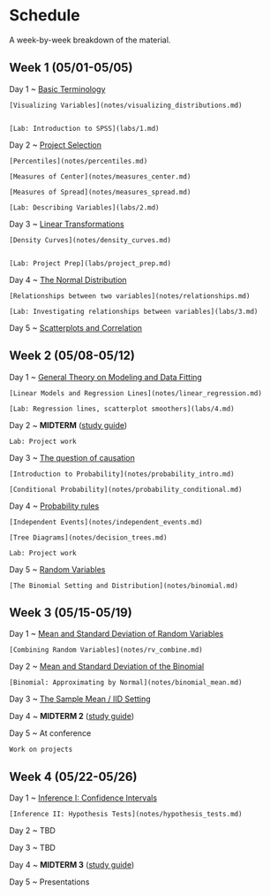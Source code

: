 # Schedule

A week-by-week breakdown of the material.

## Week  1 (05/01-05/05)

Day 1
  ~ [Basic Terminology](notes/basic_terminology.md)

    [Visualizing Variables](notes/visualizing_distributions.md)


    [Lab: Introduction to SPSS](labs/1.md)

Day 2
  ~ [Project Selection](notes/projects.md)

    [Percentiles](notes/percentiles.md)

    [Measures of Center](notes/measures_center.md)

    [Measures of Spread](notes/measures_spread.md)

    [Lab: Describing Variables](labs/2.md)

Day 3
  ~ [Linear Transformations](notes/linear_transformations.md)

    [Density Curves](notes/density_curves.md)


    [Lab: Project Prep](labs/project_prep.md)

Day 4
  ~ [The Normal Distribution](notes/normal_distribution.md)

    [Relationships between two variables](notes/relationships.md)

    [Lab: Investigating relationships between variables](labs/3.md)

Day 5
  ~ [Scatterplots and Correlation](notes/scatterplot_correlation.md)

## Week  2 (05/08-05/12)

Day 1
  ~ [General Theory on Modeling and Data Fitting](notes/modeling_general.md)

    [Linear Models and Regression Lines](notes/linear_regression.md)

    [Lab: Regression lines, scatterplot smoothers](labs/4.md)

Day 2
  ~ **MIDTERM**  ([study guide](notes/midterm1_study_guide.md))

    Lab: Project work

Day 3
  ~ [The question of causation](notes/correlation_causation.md)

    [Introduction to Probability](notes/probability_intro.md)

    [Conditional Probability](notes/probability_conditional.md)

Day 4
  ~ [Probability rules](notes/probability_rules.md)

    [Independent Events](notes/independent_events.md)

    [Tree Diagrams](notes/decision_trees.md)

    Lab: Project work

Day 5
  ~ [Random Variables](notes/random_variables.md)

    [The Binomial Setting and Distribution](notes/binomial.md)

## Week  3 (05/15-05/19)

Day 1
  ~ [Mean and Standard Deviation of Random Variables](notes/rv_mean.md)

    [Combining Random Variables](notes/rv_combine.md)

Day 2
  ~ [Mean and Standard Deviation of the Binomial](notes/binomial_mean.md)

    [Binomial: Approximating by Normal](notes/binomial_mean.md)

Day 3
  ~ [The Sample Mean / IID Setting](notes/iid_setting.md)

Day 4
  ~ **MIDTERM 2** ([study guide](notes/midterm2_study_guide.md))

Day 5
  ~ At conference

    Work on projects

## Week  4 (05/22-05/26)

Day 1
  ~ [Inference I: Confidence Intervals](notes/confidence_intervals.md)

    [Inference II: Hypothesis Tests](notes/hypothesis_tests.md)

Day 2
  ~ TBD

Day 3
  ~ TBD

Day 4
  ~ **MIDTERM 3** ([study guide](notes/midterm3_study_guide.md))

Day 5
  ~ Presentations
